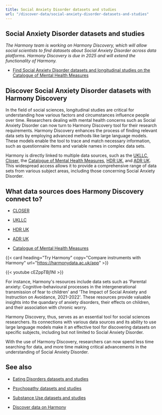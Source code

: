 ```yaml
---
title: Social Anxiety Disorder datasets and studies
url: "/discover-data/social-anxiety-disorder-datasets-and-studies"
---
```


## Social Anxiety Disorder datasets and studies

*The Harmony team is working on Harmony Discovery, which will allow social scientists to find datasets about Social Anxiety Disorder across data platforms. Harmony Discovery is due in 2025 and will extend the functionality of Harmony.*

* [Find Social Anxiety Disorder datasets and longitudinal studies on the Catalogue of Mental Health Measures](https://www.cataloguementalhealth.ac.uk/?content=search&query=Topic:social+anxiety+disorder)

## Discover Social Anxiety Disorder datasets with Harmony Discovery

In the field of social sciences, longitudinal studies are critical for understanding how various factors and circumstances influence people over time. Researchers dealing with mental health concerns such as Social Anxiety Disorder can now turn to Harmony Discovery tool for their research requirements. Harmony Discovery enhances the process of finding relevant data sets by employing advanced methods like large language models. These models enable the tool to trace and match necessary information, such as questionnaire items and variable names in complex data sets.

Harmony is directly linked to multiple data sources, such as the [UKLLC](https://explore.ukllc.ac.uk), [Closer](https://www.closer.ac.uk/), the [Catalogue of Mental Health Measures](https://www.cataloguementalhealth.ac.uk/), [HDR UK](https://www.hdruk.ac.uk/), and [ADR UK](https://www.adruk.org/). This widespread access allows it to provide a comprehensive range of data sets from various subject areas, including those concerning Social Anxiety Disorder. 

## What data sources does Harmony Discovery connect to?

* [CLOSER](https://closer.ac.uk/)

* [UKLLC](https://explore.ukllc.ac.uk)

* [HDR UK](https://www.healthdatagateway.org/)

* [ADR UK](https://www.adruk.org/data-access/data-catalogue/)

* [Catalogue of Mental Health Measures](https://www.cataloguementalhealth.ac.uk/)

{{< card heading="Try Harmony" copy="Compare instruments with Harmony" url="https://harmonydata.ac.uk/app" >}}

{{< youtube cEZppTBj1NI >}}



For instance, Harmony's resources include data sets such as 'Parental anxiety: Cognitive-behavioural processes in the intergenerational transmission of fear to children' and 'The Impact of Social Anxiety and Instruction on Avoidance, 2021-2022'. These resources provide valuable insights into the quandary of anxiety disorders, their effects on children, and their association with chronic worry.

Harmony Discovery, thus, serves as an essential tool for social sciences researchers. Its connections with various data sources and its ability to use large language models make it an effective tool for discovering datasets on specific subjects, including but not limited to Social Anxiety Disorder. 

With the use of Harmony Discovery, researchers can now spend less time searching for data, and more time making critical advancements in the understanding of Social Anxiety Disorder.

## See also

* [Eating Disorders datasets and studies](/discover-data/eating-disorders-datasets-and-studies)

* [Psychopathy datasets and studies](/discover-data/psychopathy-datasets-and-studies)

* [Substance Use datasets and studies](/discover-data/substance-use-datasets-and-studies)

* [Discover data on Harmony](/discover-data/)